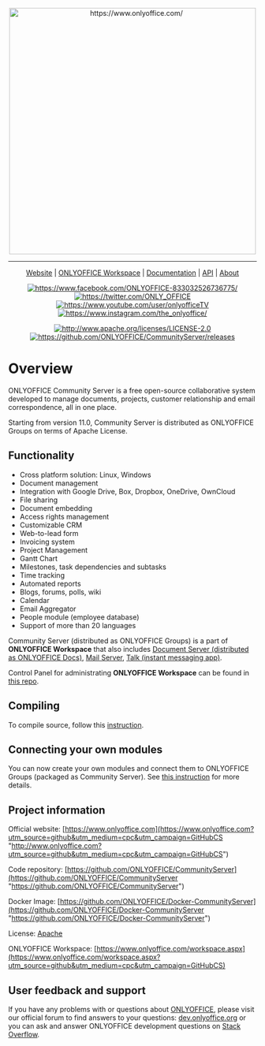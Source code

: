<p align="center">
	<a href="https://www.onlyoffice.com/"><img alt="https://www.onlyoffice.com/" width="500px" src="https://static-www.onlyoffice.com/images/logo_small.svg"></a>
</p>
<hr />
<p align="center">
  <a href="https://www.onlyoffice.com/">Website</a> |
  <a href="https://www.onlyoffice.com/workspace.aspx">ONLYOFFICE Workspace</a> |
  <a href="https://helpcenter.onlyoffice.com/">Documentation</a> |
  <a href="https://api.onlyoffice.com/">API</a> |
  <a href="https://www.onlyoffice.com/about.aspx">About</a>
</p>
<p align="center">
  <a href="https://www.facebook.com/ONLYOFFICE-833032526736775/"><img alt="https://www.facebook.com/ONLYOFFICE-833032526736775/" src="https://download.onlyoffice.com/assets/logo/opensource/fb.png"></a>
  <a href="https://twitter.com/ONLY_OFFICE"><img alt="https://twitter.com/ONLY_OFFICE" src="https://download.onlyoffice.com/assets/logo/opensource/tw.png"></a>
  <a href="https://www.youtube.com/user/onlyofficeTV"><img alt="https://www.youtube.com/user/onlyofficeTV" src="https://download.onlyoffice.com/assets/logo/opensource/yt.png"></a>
  <a href="https://www.instagram.com/the_onlyoffice/"><img alt="https://www.instagram.com/the_onlyoffice/" src="https://download.onlyoffice.com/assets/logo/opensource/in.png"></a>
</p>
<p align="center">
  <a href="http://www.apache.org/licenses/LICENSE-2.0"><img alt="http://www.apache.org/licenses/LICENSE-2.0" src="https://img.shields.io/badge/License-Apache%20v2.0-green.svg?style=flat"></a>
  <a href="https://github.com/ONLYOFFICE/CommunityServer/releases"><img alt="https://github.com/ONLYOFFICE/CommunityServer/releases" src="https://img.shields.io/badge/release-11.0.0-blue.svg"></a>
</p>

# Overview

ONLYOFFICE Community Server is a free open-source collaborative system developed to manage documents, projects, customer relationship and email correspondence, all in one place.

Starting from version 11.0, Community Server is distributed as ONLYOFFICE Groups on terms of Apache License. 

## Functionality

* Cross platform solution: Linux, Windows
* Document management
* Integration with Google Drive, Box, Dropbox, OneDrive, OwnCloud
* File sharing
* Document embedding
* Access rights management
* Customizable CRM
* Web-to-lead form
* Invoicing system
* Project Management
* Gantt Chart
* Milestones, task dependencies and subtasks
* Time tracking
* Automated reports
* Blogs, forums, polls, wiki
* Calendar
* Email Aggregator
* People module (employee database)
* Support of more than 20 languages

Community Server (distributed as ONLYOFFICE Groups) is a part of **ONLYOFFICE Workspace** that also includes [Document Server (distributed as ONLYOFFICE Docs)](https://github.com/ONLYOFFICE/DocumentServer), [Mail Server](https://github.com/ONLYOFFICE/Docker-MailServer), [Talk (instant messaging app)](https://github.com/ONLYOFFICE/XMPPServer). 

Control Panel for administrating **ONLYOFFICE Workspace** can be found in [this repo](https://github.com/ONLYOFFICE/ControlPanel). 

## Compiling

To compile source, follow this [instruction](https://helpcenter.onlyoffice.com/server/windows/community/compile-source-code.aspx).

## Connecting your own modules

You can now create your own modules and connect them to ONLYOFFICE Groups (packaged as Community Server). See [this instruction](https://helpcenter.onlyoffice.com/server/community/community-server-custom-modules.aspx "https://helpcenter.onlyoffice.com/server/community/community-server-custom-modules.aspx") for more details.

## Project information

Official website: [https://www.onlyoffice.com](https://www.onlyoffice.com?utm_source=github&utm_medium=cpc&utm_campaign=GitHubCS "http://www.onlyoffice.com?utm_source=github&utm_medium=cpc&utm_campaign=GitHubCS")

Code repository: [https://github.com/ONLYOFFICE/CommunityServer](https://github.com/ONLYOFFICE/CommunityServer "https://github.com/ONLYOFFICE/CommunityServer")

Docker Image: [https://github.com/ONLYOFFICE/Docker-CommunityServer](https://github.com/ONLYOFFICE/Docker-CommunityServer "https://github.com/ONLYOFFICE/Docker-CommunityServer")

License: [Apache](https://www.apache.org/licenses/LICENSE-2.0)

ONLYOFFICE Workspace: [https://www.onlyoffice.com/workspace.aspx](https://www.onlyoffice.com/workspace.aspx?utm_source=github&utm_medium=cpc&utm_campaign=GitHubCS)

## User feedback and support

If you have any problems with or questions about [ONLYOFFICE][2], please visit our official forum to find answers to your questions: [dev.onlyoffice.org][1] or you can ask and answer ONLYOFFICE development questions on [Stack Overflow][3].

  [1]: http://dev.onlyoffice.org
  [2]: https://github.com/ONLYOFFICE
  [3]: http://stackoverflow.com/questions/tagged/onlyoffice

